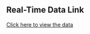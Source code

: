 
## Real-Time Data Link

[Click here to view the data](https://bb16-2001-8a0-7514-8700-306e-9bfb-a79c-b874.ngrok-free.app)

